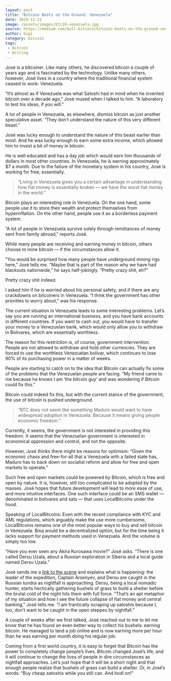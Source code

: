 ```yaml
---
layout: post
title: "Bitcoin Boots on the Ground: Venezuela"
date: 2019-11-21
image: /assets/images/btc10-venezuela.jpg
source: https://medium.com/bull-bitcoin/bitcoin-boots-on-the-ground-venezuela-7ee01f966eff
author: Gigi
category: bitcoin
tags:
 - Bitcoin
 - Writing
---
```


José is a bitcoiner. Like many others, he discovered bitcoin a couple of
years ago and is fascinated by the technology. Unlike many others,
however, José lives in a country where the traditional financial system
ceased to work: Venezuela.

“It’s almost as if Venezuela was what Satoshi had in mind when he
invented bitcoin over a decade ago,” José mused when I talked to him. “A
laboratory to test his ideas, if you will.”

A lot of people in Venezuela, as elsewhere, dismiss bitcoin as just
another speculative asset. “They don’t understand the nature of this
very different beast.”

José was lucky enough to understand the nature of this beast earlier
than most. And he was lucky enough to earn some extra income, which
allowed him to invest a bit of money in bitcoin.

He is well educated and has a day job which would earn him thousands of
dollars in most other countries. In Venezuela, he is earning
approximately $7 a month. Due to the failure of the monetary system in
his country, José is working for free, essentially.

> “Living in Venezuela gives you a certain advantage in understanding
> how fiat money is essentially broken — we have the worst fiat money in
> the world.”

Bitcoin plays an interesting role in Venezuela. On the one hand, some
people use it to store their wealth and protect themselves from
hyperinflation. On the other hand, people use it as a borderless payment
system.

“A lot of people in Venezuela survive solely through remittances of
money sent from family abroad,” reports José.

While many people are receiving and earning money in bitcoin, others
choose to mine bitcoin — if the circumstances allow it.

“You would be surprised how many people have underground mining rigs
here,” José tells me. “Maybe that is part of the reason why we have had
blackouts nationwide,” he says half-jokingly. “Pretty crazy shit, eh?”

Pretty crazy shit indeed.

I asked him if he is worried about his personal safety, and if there are
any crackdowns on bitcoiners in Venezuela. “I think the government has
other priorities to worry about,” was his response.

The current situation in Venezuela leads to some interesting problems.
Let’s say you are running an international business, and you have bank
accounts in different countries. If you want to cash out, you would have
to transfer your money to a Venezuelan bank, which would only allow you
to withdraw in Bolivares, which are essentially worthless.

The reason for this restriction is, of course, government intervention.
People are not allowed to withdraw and hold other currencies. They are
forced to use the worthless Venezuelan bolívar, which continues to lose
90% of its purchasing power in a matter of weeks.

People are starting to catch on to the idea that Bitcoin can actually
fix some of the problems that the Venezuelan people are facing. “My
friend came to me because he knows I am ‘the bitcoin guy’ and was
wondering if Bitcoin could fix this.”

Bitcoin could indeed fix this, but with the current stance of the
government, the use of bitcoin is pushed underground.

> “BTC does not seem like something Maduro would want to have widespread
> adoption in Venezuela. Because it means giving people economic
> freedom.”

Currently, it seems, the government is not interested in providing this
freedom. It seems that the Venezuelan government is interested in
economical oppression and control, and not the opposite.

However, José thinks there might be reasons for optimism: “Given the
economic chaos and free-for-all that a Venezuela with a failed state
has, Maduro has to back down on socialist reform and allow for free
and open markets to operate.”

Such free and open markets could be powered by Bitcoin, which is free
and open by nature. It is, however, still too complicated to be adopted
by the masses. José hopes that future development will lead to more ease
of use, and more intuitive interfaces. One such interface could be an
SMS wallet — denominated in bolivares and sats — that uses LocalBitcoins
under the hood.

Speaking of LocalBitcoins: Even with the recent compliance with KYC and
AML regulations, which arguably make the use more cumbersome,
LocalBitcoins remains one of the most popular ways to buy and sell
bitcoin in Venezuela. Bisq would be a decentralized option, but for the
time being it lacks support for payment methods used in Venezuela. And
the volume is simply too low.

“Have you ever seen any Akira Kurosawa movie?” José asks. “There is one
called Dersu Uzala, about a Russian exploration in Siberia and a local
guide named Dersu Uzala.”

José sends me a [link to the scene](https://youtu.be/zF5b11vIcZ0) and
explains what is happening: the leader of the expedition, Captain
Arsenyev, and Dersu are caught in the Russian tundra as nightfall is
approaching. Dersu, being a local nomadic hunter, starts hectically
gathering bushels of grass to build a shelter before the brutal cold of
the night hits them with full force. “That’s an apt metaphor of my
situation and how I see the future collapse of fiat money and central
banking,” José tells me. “I am frantically scraping up satoshis because
I, too, don’t want to be caught in the open steppes by nightfall.”

A couple of weeks after we first talked, José reached out to me to let
me know that he has found an even better way to collect his bushels:
earning bitcoin. He managed to land a job online and is now earning more
per hour than he was earning per month doing his regular job.

Coming from a first world country, it is easy to forget that Bitcoin has
the power to completely change people’s lives. Bitcoin changed José’s
life, and it will continue to change the lives of people in dire
circumstances as nightfall approaches. Let’s just hope that it will be a
short night and that enough people realize that bushels of grass can
build a shelter. Or, in José’s words: “Buy cheap satoshis while you
still can. And hodl on!”
